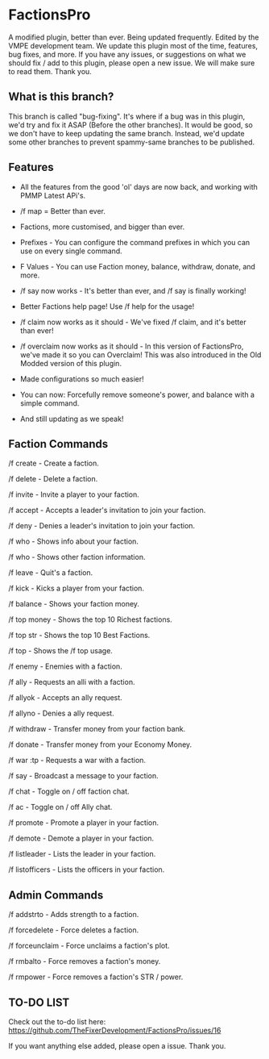 # FactionsPro

A modified plugin, better than ever. Being updated frequently. Edited by the VMPE development team. We update this plugin most of the time, features, bug fixes, and more. If you have any issues, or suggestions on what we should fix / add to this plugin, please open a new issue. We will make sure to read them. Thank you.

## What is this branch?
This branch is called "bug-fixing". It's where if a bug was in this plugin, we'd try and fix it ASAP (Before the other branches). It would be good, so we don't have to keep updating the same branch. Instead, we'd update some other branches to prevent spammy-same branches to be published.

## Features
* All the features from the good 'ol' days are now back, and working with PMMP Latest APi's.

* /f map = Better than ever.

* Factions, more customised, and bigger than ever.

* Prefixes - You can configure the command prefixes in which you can use on every single command.

* F Values - You can use Faction money, balance, withdraw, donate, and more.

* /f say now works - It's better than ever, and /f say is finally working!

* Better Factions help page! Use /f help for the usage!

* /f claim now works as it should - We've fixed /f claim, and it's better than ever!

* /f overclaim now works as it should - In this version of FactionsPro, we've made it so you can Overclaim! This was also introduced in the Old Modded version of this plugin.

* Made configurations so much easier!

* You can now: Forcefully remove someone's power, and balance with a simple command.

* And still updating as we speak!


## Faction Commands

/f create <faction> - Create a faction.
  
/f delete <faction> - Delete a faction.
  
/f invite <name> - Invite a player to your faction.
  
/f accept - Accepts a leader's invitation to join your faction.

/f deny - Denies a leader's invitation to join your faction.

/f who - Shows info about your faction.

/f who <faction> - Shows other faction information.
  
/f leave - Quit's a faction.

/f kick <name> - Kicks a player from your faction.
  
/f balance - Shows your faction money.

/f top money - Shows the top 10 Richest factions.

/f top str - Shows the top 10 Best Factions.

/f top - Shows the /f top usage.

/f enemy <faction> - Enemies with a faction.
  
/f ally <faction> - Requests an alli with a faction.
  
/f allyok - Accepts an ally request.

/f allyno - Denies a ally request.

/f withdraw <amount> - Transfer money from your faction bank.
  
/f donate <amount> - Transfer money from your Economy Money.
  
/f war <faction>:tp - Requests a war with a faction.
  
/f say - Broadcast a message to your faction.

/f chat - Toggle on / off faction chat.

/f ac - Toggle on / off Ally chat.

/f promote <name> - Promote a player in your faction.
  
/f demote <name> - Demote a player in your faction.
  
/f listleader - Lists the leader in your faction.

/f listofficers - Lists the officers in your faction.



## Admin Commands

/f addstrto - Adds strength to a faction.

/f forcedelete - Force deletes a faction.

/f forceunclaim - Force unclaims a faction's plot.

/f rmbalto - Force removes a faction's money.

/f rmpower - Force removes a faction's STR / power.

## TO-DO LIST
Check out the to-do list here:
https://github.com/TheFixerDevelopment/FactionsPro/issues/16

If you want anything else added, please open a issue. Thank you.
